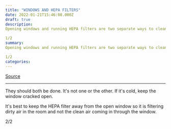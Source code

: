 ```yaml
---
title: "WINDOWS AND HEPA FILTERS"
date: 2022-01-21T15:46:08.000Z
draft: true
description: 
Opening windows and running HEPA filters are two separate ways to clean the air. You want to breathe in air without any virus particles. Air that comes in through the window and air that has been filtered through a HEPA filter are both virus free.

1/2
summary: 
Opening windows and running HEPA filters are two separate ways to clean the air. You want to breathe in air without any virus particles. Air that comes in through the window and air that has been filtered through a HEPA filter are both virus free.

1/2
categories:
---
```

[Source](https://twitter.com/joeyfox85/status/1484552904807694340)

---

They should both be done. It's not one or the other. If it's cold, keep the window cracked open.

It's best to keep the HEPA filter away from the open window so it is filtering dirty air in the room and not the clean air coming in through the window.

2/2